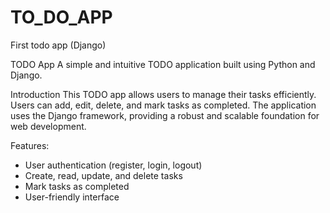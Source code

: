 # TO_DO_APP
First todo app (Django)

TODO App
A simple and intuitive TODO application built using Python and Django.

Introduction
This TODO app allows users to manage their tasks efficiently. Users can add, edit, delete, and mark tasks as completed. The application uses the Django framework, providing a robust and scalable foundation for web development.

Features: 
- User authentication (register, login, logout)
- Create, read, update, and delete tasks
- Mark tasks as completed
- User-friendly interface


